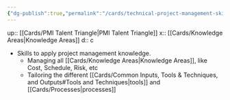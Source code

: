 ```yaml
---
{"dg-publish":true,"permalink":"/cards/technical-project-management-skills/"}
---
```


up:: [[Cards/PMI Talent Triangle\|PMI Talent Triangle]] 
x:: [[Cards/Knowledge Areas\|Knowledge Areas]]
d:: c

-  Skills to apply project management knowledge.
	* Managing all [[Cards/Knowledge Areas\|Knowledge Areas]], like Cost, Schedule, Risk, etc
	* Tailoring the different [[Cards/Common Inputs, Tools & Techniques, and Outputs#Tools and Techniques\|tools]] and [[Cards/Processes\|processes]]


